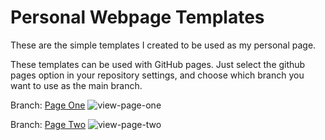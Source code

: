 # Personal Webpage Templates
These are the simple templates I created to be used as my personal page. 

These templates can be used with GitHub pages. Just select the github pages option in your repository settings, and choose which branch you want to use as the main branch. 

Branch: [Page One](https://github.com/mirianfsilva/personal-webpage-templates/tree/page-one)
![view-page-one](https://github.com/mirianfsilva/personal-webpage-templates/blob/main/page-one.png?raw=true)

Branch: [Page Two](https://github.com/mirianfsilva/personal-webpage-templates/tree/page-two)
![view-page-two](https://github.com/mirianfsilva/personal-webpage-templates/blob/main/page-two.png?raw=true)
